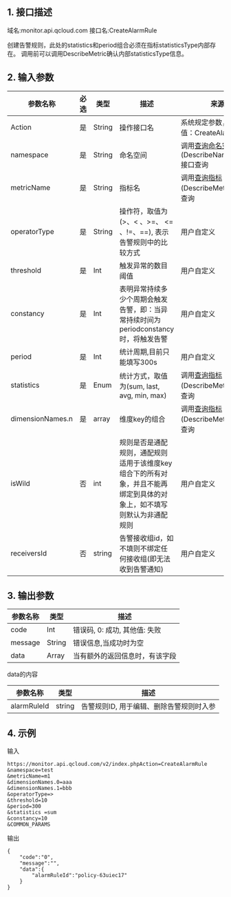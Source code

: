 ## 1. 接口描述
域名:monitor.api.qcloud.com
接口名:CreateAlarmRule

创建告警规则，此处的statistics和period组合必须在指标statisticsType内部存在。
调用前可以调用DescribeMetric确认内部statisticsType信息。

## 2. 输入参数
| 参数名称 | 必选  | 类型 | 描述 |来源|
|---------|---------|---------|---------|---------|
| Action | 是 | String | 操作接口名|系统规定参数，此处取值：CreateAlarmRule|
| namespace | 是 | String | 命名空间|调用<a href="/doc/api/255/查询命名空间" title="查询命名空间">查询命名空间</a>(DescribeNamespace)接口查询|
| metricName | 是 | String | 指标名|调用<a href="/doc/api/255/查询指标" title="查询指标">查询指标</a>(DescribeMetric)接口查询|
| operatorType | 是 | String | 操作符，取值为(>、< 、>=、 <= 、!=、==), 表示告警规则中的比较方式|用户自定义| 
| threshold | 是 | Int | 触发异常的数目阈值|用户自定义| 
| constancy | 是 | Int | 表明异常持续多少个周期会触发告警，即：当异常持续时间为periodconstancy时，将触发告警|用户自定义| 
| period | 是 | Int | 统计周期,目前只能填写300s|用户自定义| 
| statistics | 是 | Enum | 统计方式，取值为(sum, last, avg, min, max)|调用<a href="/doc/api/255/查询指标" title="查询指标">查询指标</a>(DescribeMetric)接口查询|
| dimensionNames.n | 	是 | 	array | 	维度key的组合|调用<a href="/doc/api/255/查询指标" title="查询指标">查询指标</a>(DescribeMetric)接口查询|
| isWild | 否 | int | 规则是否是通配规则，通配规则适用于该维度key组合下的所有对象，并且不能再绑定到具体的对象上，如不填写则默认为非通配规则|用户自定义|
| receiversId | 否 | string | 告警接收组id，如不填则不绑定任何接收组(即无法收到告警通知)|用户自定义|



## 3. 输出参数
| 参数名称 | 类型 | 描述 |
|---------|---------|---------|
| code | Int | 错误码, 0: 成功, 其他值: 失败|
| message | String | 错误信息,当成功时为空|
| data | Array | 当有额外的返回信息时，有该字段 |

data的内容

| 参数名称 | 类型 | 描述 |
|---------|---------|---------|
|alarmRuleId| string | 告警规则ID, 用于编辑、删除告警规则时入参| 


## 4. 示例
输入
```
https://monitor.api.qcloud.com/v2/index.phpAction=CreateAlarmRule
&namespace=test
&metricName=m1
&dimensionNames.0=aaa
&dimensionNames.1=bbb
&operatorType=>
&threshold=10
&period=300
&statistics =sum
&constancy=10
&COMMON_PARAMS
```
输出
```
{
    "code":"0",
    "message":"",
    "data":{
        "alarmRuleId":"policy-63uiec17"
    }
}
```


